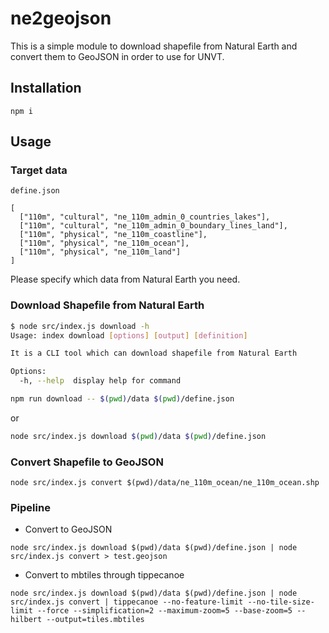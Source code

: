 # ne2geojson

This is a simple module to download shapefile from Natural Earth and convert them to GeoJSON in order to use for UNVT.

## Installation

```
npm i
```

## Usage

### Target data

`define.json`
```
[
  ["110m", "cultural", "ne_110m_admin_0_countries_lakes"],
  ["110m", "cultural", "ne_110m_admin_0_boundary_lines_land"],
  ["110m", "physical", "ne_110m_coastline"],
  ["110m", "physical", "ne_110m_ocean"],
  ["110m", "physical", "ne_110m_land"]
]
```

Please specify which data from Natural Earth you need.

### Download Shapefile from Natural Earth

```bash
$ node src/index.js download -h
Usage: index download [options] [output] [definition]

It is a CLI tool which can download shapefile from Natural Earth

Options:
  -h, --help  display help for command
```

```bash
npm run download -- $(pwd)/data $(pwd)/define.json
```

or

```bash
node src/index.js download $(pwd)/data $(pwd)/define.json
```

### Convert Shapefile to GeoJSON

```
node src/index.js convert $(pwd)/data/ne_110m_ocean/ne_110m_ocean.shp
```

### Pipeline

- Convert to GeoJSON
```
node src/index.js download $(pwd)/data $(pwd)/define.json | node src/index.js convert > test.geojson
```

- Convert to mbtiles through tippecanoe
```
node src/index.js download $(pwd)/data $(pwd)/define.json | node src/index.js convert | tippecanoe --no-feature-limit --no-tile-size-limit --force --simplification=2 --maximum-zoom=5 --base-zoom=5 --hilbert --output=tiles.mbtiles
```